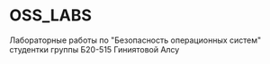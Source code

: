 # OSS_LABS
Лабораторные работы по "Безопасность операционных систем" студентки группы Б20-515 Гиниятовой Алсу
